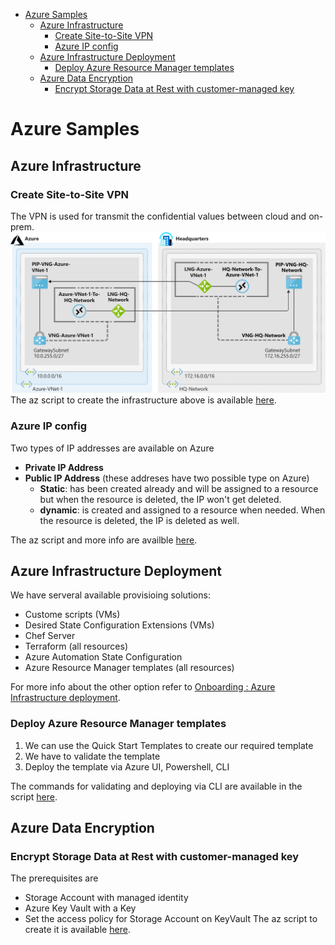 - [Azure Samples](#azure-samples)
  - [Azure Infrastructure](#azure-infrastructure)
    - [Create Site-to-Site VPN](#create-site-to-site-vpn)
    - [Azure IP config](#azure-ip-config)
  - [Azure Infrastructure Deployment](#azure-infrastructure-deployment)
    - [Deploy Azure Resource Manager templates](#deploy-azure-resource-manager-templates)
  - [Azure Data Encryption](#azure-data-encryption)
    - [Encrypt Storage Data at Rest with customer-managed key](#encrypt-storage-data-at-rest-with-customer-managed-key)


# Azure Samples

## Azure Infrastructure

### Create Site-to-Site VPN
The VPN is used for transmit the confidential values between cloud and on-prem.
![alt](pics/3-network-topology-used-in-exercise.svg)
The az script to create the infrastructure above is available [here](site-to-site/script.azcli).

### Azure IP config
Two types of IP addresses are available on Azure
- **Private IP Address**
- **Public IP Address** (these addreses have two possible type on Azure)
  - **Static**: has been created already and will be assigned to a resource but when the resource is deleted, the IP won't get deleted.
  - **dynamic**: is created and assigned to a resource when needed. When the resource is deleted, the IP is deleted as well.

The az script and more info are availble [here](config-ip/README.md).

## Azure Infrastructure Deployment

We have serveral available provisioing solutions:
- Custome scripts (VMs)
- Desired State Configuration Extensions (VMs)
- Chef Server
- Terraform (all resources)
- Azure Automation State Configuration
- Azure Resource Manager templates (all resources)

For more info about the other option refer to [Onboarding : Azure Infrastructure deployment](https://multi-cloud-solutions.com/2020/08/11/onboarding-azure-infrastructure-deployment/).

### Deploy Azure Resource Manager templates
1. We can use the Quick Start Templates to create our required template
2. We have to validate the template
3. Deploy the template via Azure UI, Powershell, CLI

The commands for validating and deploying via CLI are available in the script [here](deploy-arm-template/script.azcli). 


## Azure Data Encryption

### Encrypt Storage Data at Rest with customer-managed key

The prerequisites are 
- Storage Account with managed identity
- Azure Key Vault with a Key
- Set the access policy for Storage Account on KeyVault
The az script to create it is available [here](customer-managed-key/script.azcli).
